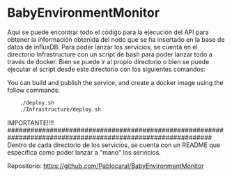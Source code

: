 # BabyEnvironmentMonitor

Aquí se puede encontrar todo el código para la ejecución del API para obtener la información obtenida del nodo que se ha insertado en la base de datos de influxDB. Para poder lanzar los servicios, se cuenta en el directorio Infrastructure con un script de bash para poder lanzar todo a través de docker. Bien se puede ir al propio directorio o bien se puede ejecutar el script desde este directorio con los siguientes comandos:

You can build and publish the service, and create a docker image using the follow commands:
```bash
    ./deploy.sh
    ./Infrastructure/deploy.sh
```
IMPORTANTE!!!! #############################################################################################################
Dentro de cada directorio de los servicios, se cuenta con un README que específica como poder lanzar a "mano" los servicios.

Repositorio:
https://github.com/Pablocaral/BabyEnvironmentMonitor
